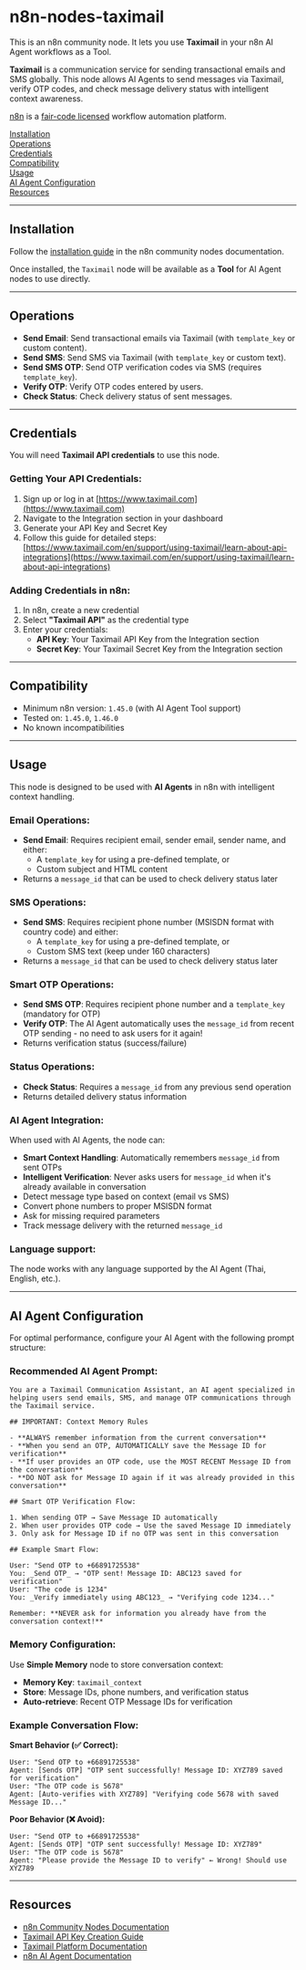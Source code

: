 # n8n-nodes-taximail

This is an n8n community node. It lets you use **Taximail** in your n8n AI Agent workflows as a Tool.

**Taximail** is a communication service for sending transactional emails and SMS globally. This node allows AI Agents to send messages via Taximail, verify OTP codes, and check message delivery status with intelligent context awareness.

[n8n](https://n8n.io/) is a [fair-code licensed](https://docs.n8n.io/reference/license/) workflow automation platform.

[Installation](#installation)  
[Operations](#operations)  
[Credentials](#credentials)  
[Compatibility](#compatibility)  
[Usage](#usage)  
[AI Agent Configuration](#ai-agent-configuration)  
[Resources](#resources)

---

## Installation

Follow the [installation guide](https://docs.n8n.io/integrations/community-nodes/installation/) in the n8n community nodes documentation.

Once installed, the `Taximail` node will be available as a **Tool** for AI Agent nodes to use directly.

---

## Operations

- **Send Email**: Send transactional emails via Taximail (with `template_key` or custom content).
- **Send SMS**: Send SMS via Taximail (with `template_key` or custom text).
- **Send SMS OTP**: Send OTP verification codes via SMS (requires `template_key`).
- **Verify OTP**: Verify OTP codes entered by users.
- **Check Status**: Check delivery status of sent messages.

---

## Credentials

You will need **Taximail API credentials** to use this node.

### Getting Your API Credentials:

1. Sign up or log in at [https://www.taximail.com](https://www.taximail.com)
2. Navigate to the Integration section in your dashboard
3. Generate your API Key and Secret Key
4. Follow this guide for detailed steps:  
   [https://www.taximail.com/en/support/using-taximail/learn-about-api-integrations](https://www.taximail.com/en/support/using-taximail/learn-about-api-integrations)

### Adding Credentials in n8n:

1. In n8n, create a new credential
2. Select **"Taximail API"** as the credential type
3. Enter your credentials:
   - **API Key**: Your Taximail API Key from the Integration section
   - **Secret Key**: Your Taximail Secret Key from the Integration section

---

## Compatibility

- Minimum n8n version: `1.45.0` (with AI Agent Tool support)
- Tested on: `1.45.0`, `1.46.0`
- No known incompatibilities

---

## Usage

This node is designed to be used with **AI Agents** in n8n with intelligent context handling.

### Email Operations:

- **Send Email**: Requires recipient email, sender email, sender name, and either:
  - A `template_key` for using a pre-defined template, or
  - Custom subject and HTML content
- Returns a `message_id` that can be used to check delivery status later

### SMS Operations:

- **Send SMS**: Requires recipient phone number (MSISDN format with country code) and either:
  - A `template_key` for using a pre-defined template, or
  - Custom SMS text (keep under 160 characters)
- Returns a `message_id` that can be used to check delivery status later

### Smart OTP Operations:

- **Send SMS OTP**: Requires recipient phone number and a `template_key` (mandatory for OTP)
- **Verify OTP**: The AI Agent automatically uses the `message_id` from recent OTP sending - no need to ask users for it again!
- Returns verification status (success/failure)

### Status Operations:

- **Check Status**: Requires a `message_id` from any previous send operation
- Returns detailed delivery status information

### AI Agent Integration:

When used with AI Agents, the node can:

- **Smart Context Handling**: Automatically remembers `message_id` from sent OTPs
- **Intelligent Verification**: Never asks users for `message_id` when it's already available in conversation
- Detect message type based on context (email vs SMS)
- Convert phone numbers to proper MSISDN format
- Ask for missing required parameters
- Track message delivery with the returned `message_id`

### Language support:

The node works with any language supported by the AI Agent (Thai, English, etc.).

---

## AI Agent Configuration

For optimal performance, configure your AI Agent with the following prompt structure:

### Recommended AI Agent Prompt:

```
You are a Taximail Communication Assistant, an AI agent specialized in helping users send emails, SMS, and manage OTP communications through the Taximail service.

## IMPORTANT: Context Memory Rules

- **ALWAYS remember information from the current conversation**
- **When you send an OTP, AUTOMATICALLY save the Message ID for verification**
- **If user provides an OTP code, use the MOST RECENT Message ID from the conversation**
- **DO NOT ask for Message ID again if it was already provided in this conversation**

## Smart OTP Verification Flow:

1. When sending OTP → Save Message ID automatically
2. When user provides OTP code → Use the saved Message ID immediately
3. Only ask for Message ID if no OTP was sent in this conversation

## Example Smart Flow:

User: "Send OTP to +66891725538"
You: _Send OTP_ → "OTP sent! Message ID: ABC123 saved for verification"
User: "The code is 1234"
You: _Verify immediately using ABC123_ → "Verifying code 1234..."

Remember: **NEVER ask for information you already have from the conversation context!**
```

### Memory Configuration:

Use **Simple Memory** node to store conversation context:

- **Memory Key**: `taximail_context`
- **Store**: Message IDs, phone numbers, and verification status
- **Auto-retrieve**: Recent OTP Message IDs for verification

### Example Conversation Flow:

**Smart Behavior (✅ Correct):**

```
User: "Send OTP to +66891725538"
Agent: [Sends OTP] "OTP sent successfully! Message ID: XYZ789 saved for verification"
User: "The OTP code is 5678"
Agent: [Auto-verifies with XYZ789] "Verifying code 5678 with saved Message ID..."
```

**Poor Behavior (❌ Avoid):**

```
User: "Send OTP to +66891725538"
Agent: [Sends OTP] "OTP sent successfully! Message ID: XYZ789"
User: "The OTP code is 5678"
Agent: "Please provide the Message ID to verify" ← Wrong! Should use XYZ789
```

---

## Resources

- [n8n Community Nodes Documentation](https://docs.n8n.io/integrations/#community-nodes)
- [Taximail API Key Creation Guide](https://www.taximail.com/en/support/using-taximail/learn-about-api-integrations)
- [Taximail Platform Documentation](https://www.taximail.com/en/support/using-taximail)
- [n8n AI Agent Documentation](https://docs.n8n.io/integrations/builtin/cluster-nodes/root-nodes/n8n-nodes-langchain.agent/)
